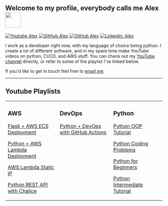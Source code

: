 <h2> Welcome to my profile, everybody calls me Alex <img src="https://media.giphy.com/media/UQnRw2GW4xGwu519XE/giphy.gif" width="50"></h2>

[![Youtube Alex](https://img.shields.io/youtube/channel/subscribers/UCTebDgj-GzOh3zo9Xf1vO4A?style=social)](https://www.youtube.com/channel/UCTebDgj-GzOh3zo9Xf1vO4A/)
[![GitHub Alex](https://img.shields.io/github/followers/alexanderdamiani?label=follow&style=social)](https://github.com/alexanderdamiani?tab=followers)
[![GitHub Alex](https://img.shields.io/github/stars/alexanderdamiani?style=social)](https://github.com/alexanderdamiani)
[![Linkedin: Alex](https://img.shields.io/badge/-Alex-blue?style=flat-square&logo=Linkedin&logoColor=white&link=https://www.linkedin.com/in/alex-d-cfa-5070b868/)](https://www.linkedin.com/in/alex-d-cfa-5070b868/)

I work as a developer right now, with my language of choice being python. I create a lot of different software, and in my spare time make YouTube videos on python, CI/CD, and AWS stuff. You can check out my [YouTube channel](https://www.youtube.com/channel/UCTebDgj-GzOh3zo9Xf1vO4A) directly, or refer to some of the playlist I've linked below.

If you'd like to get in touch feel free to [email me](mailto:alexander.damiani15@gmail.com).

---

## Youtube Playlists

<table>
<tr><td valign="top" width="33%">

### AWS

[Flask + AWS ECS Deployment](https://www.youtube.com/watch?v=kqa_cchAMLY&list=PL0dOL8Z7pG3IWsvseNd-JoFTHL16P_iTC&index=1)

[Python + AWS Lambda Deployment](https://www.youtube.com/watch?v=ECtqPy_e1Qw&list=PL0dOL8Z7pG3L4hi2SLJqojxshXNtsJQ_r)

[AWS Lambda Static IP](https://www.youtube.com/watch?v=m4diiuHP-vM&list=PL0dOL8Z7pG3KSWxlDYibg0OyMb60BIHgr)

[Python REST API with Chalice](https://youtube.com/playlist?list=PL0dOL8Z7pG3K5qfAmu_yHyB_eM6dUCtIj)
</td><td valign="top" width="34%">
  
### DevOps
[Python + DevOps with GitHub Actions](https://www.youtube.com/watch?v=oi94qEvi9Qo&list=PL0dOL8Z7pG3J6t1pqRQiNarBGY-ZnIJcq)
</td><td valign="top" width="34%">

### Python
[Python OOP Tutorial](https://www.youtube.com/watch?v=TGGwPm7Goxg&list=PL0dOL8Z7pG3K_hc_pa74_-vniZiJp6kAd)

[Python Coding Problems](https://www.youtube.com/watch?v=eWq7lx9oOdM&list=PL0dOL8Z7pG3IJTzMwf7Zs0CChzbU_Mm9f)

[Python for Beginners](https://www.youtube.com/watch?v=F65LSgL9gx4&list=PL0dOL8Z7pG3JSKfVxHorv42s00VHhg9ee)

[Python Intermediate Tutorial](https://www.youtube.com/watch?v=TGGwPm7Goxg&list=PL0dOL8Z7pG3I9QVAyxXHClXUY8P_Qddv9)
</td></tr></table>
</div>
